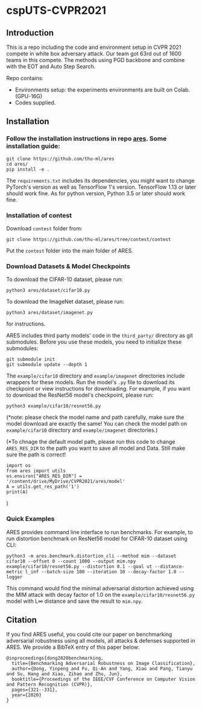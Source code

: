 # cspUTS-CVPR2021

## Introduction
This is a repo including the code and environment setup in CVPR 2021 compete in white box adversary attack. Our team got 63rd out of 1600 teams in this compete. The methods using PGD backbone and combine with the EOT and Auto Step Search.

Repo contains:
- Environments setup: the experiments environments are built on Colab. (GPU-16G)
- Codes supplied.

## Installation

### Follow the installation instructions in repo [ares](https://github.com/thu-ml/ares/tree/main). Some installation guide:
``` shell
git clone https://github.com/thu-ml/ares
cd ares/
pip install -e .
```
The `requirements.txt` includes its dependencies, you might want to change PyTorch's version as well as TensorFlow 1's version. TensorFlow 1.13 or later should work fine. As for python version, Python 3.5 or later should work fine.

### Installation of contest
Download `contest` folder from:
```shell
git clone https://github.com/thu-ml/ares/tree/contest/contest
```
Put the `contest` folder into the main folder of ARES. 

### Download Datasets & Model Checkpoints

To download the CIFAR-10 dataset, please run:

``` shell
python3 ares/dataset/cifar10.py
```

To download the ImageNet dataset, please run:

``` shell
python3 ares/dataset/imagenet.py
```

for instructions.

ARES includes third party models' code in the `third_party/` directory as git submodules. Before you use these models, you need to initialize these submodules:

``` shell
git submodule init
git submodule update --depth 1
```

The `example/cifar10` directory and `example/imagenet` directories include wrappers for these models. Run the model's `.py` file to download its checkpoint or view instructions for downloading. For example, if you want to download the ResNet56 model's checkpoint, please run:

``` shell
python3 example/cifar10/resnet56.py
```
(*note: please check the model name and path carefully, make sure the model download are exactly the same! You can check the model path on `example/cifar10` directory and `example/imagenet` directories.)

(*To chnage the default model path, please run this code to change `ARES_RES_DIR` to the path you want to save all model and Data. Still make sure the path is correct!
```shell
import os
from ares import utils
os.environ["ARES_RES_DIR"] = '/content/drive/MyDrive/CVPR2021/ares/model'
A = utils.get_res_path('1')
print(A)
```
)

### Quick Examples

ARES provides command line interface to run benchmarks. For example, to run distortion benchmark on ResNet56 model for CIFAR-10 dataset using CLI:

```shell
python3 -m ares.benchmark.distortion_cli --method mim --dataset cifar10 --offset 0 --count 1000 --output mim.npy example/cifar10/resnet56.py --distortion 0.1 --goal ut --distance-metric l_inf --batch-size 100 --iteration 10 --decay-factor 1.0 --logger
```

This command would find the minimal adversarial distortion achieved using the MIM attack with decay factor of 1.0 on the `example/cifar10/resnet56.py` model with L∞ distance and save the result to `mim.npy`.


## Citation

If you find ARES useful, you could cite our paper on benchmarking adversarial robustness using all models, all attacks & defenses supported in ARES. We provide a BibTeX entry of this paper below:

```
@inproceedings{dong2020benchmarking,
  title={Benchmarking Adversarial Robustness on Image Classification},
  author={Dong, Yinpeng and Fu, Qi-An and Yang, Xiao and Pang, Tianyu and Su, Hang and Xiao, Zihao and Zhu, Jun},
  booktitle={Proceedings of the IEEE/CVF Conference on Computer Vision and Pattern Recognition (CVPR)},
  pages={321--331},
  year={2020}
}
```
